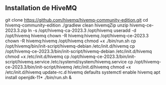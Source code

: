 ## Installation de HiveMQ

git clone https://github.com/hivemq/hivemq-community-edition.git
cd hivemq-community-edition
./gradlew clean hivemqZip
unzip hivemq-ce-2023.3.zip
ln -s /opt/hivemq-ca-2023.3 /opt/hivemq
useradd -d /opt/hivemq hivemq
chown -R hivemq:hivemq /opt/hivemq-ce-2023.3
chown -R hivemq:hivemq /opt/hivemq
chmod +x ./bin/run.sh
cp /opt/hivemq/bin/init-script/hivemq-debian /etc/init.d/hivemq
cp /opt/hivemq-ce-2023.3/bin/init-script/hivemq-debian /etc/init.d/hivemq
chmod +x /etc/init.d/hivemq
cp /opt/hivemq-ce-2023.3/bin/init-script/hivemq.service /etc/systemd/system/hivemq.service
cp /opt/hivemq-ce-2023.3/bin/init-script/hivemq /etc/init.d/hivemq
chmod +x /etc/init.d/hivemq
update-rc.d hivemq defaults
systemctl enable hivemq
apt install openjdk-11*
./bin/run.sh &


